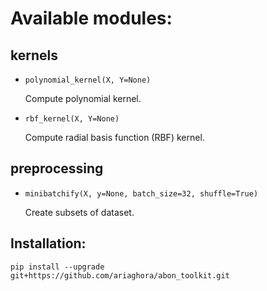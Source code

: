 # Available modules:
## kernels
- `polynomial_kernel(X, Y=None)` 
  
  Compute polynomial kernel.
  
- `rbf_kernel(X, Y=None)` 

  Compute radial basis function (RBF) kernel.

## preprocessing
- `minibatchify(X, y=None, batch_size=32, shuffle=True)` 
  
  Create subsets of dataset.

## Installation:

`pip install --upgrade git+https://github.com/ariaghora/abon_toolkit.git`

